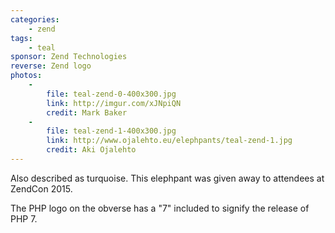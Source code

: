 ```yaml
---
categories:
    - zend
tags:
    - teal
sponsor: Zend Technologies
reverse: Zend logo
photos:
    -
        file: teal-zend-0-400x300.jpg
        link: http://imgur.com/xJNpiQN
        credit: Mark Baker
    -
        file: teal-zend-1-400x300.jpg
        link: http://www.ojalehto.eu/elephpants/teal-zend-1.jpg
        credit: Aki Ojalehto
---
```

Also described as turquoise. This elephpant was given away to attendees at ZendCon 2015.

The PHP logo on the obverse has a "7" included to signify the release of PHP 7.
